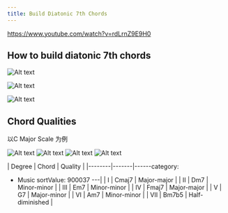 ```yaml
---
title: Build Diatonic 7th Chords
---
```


https://www.youtube.com/watch?v=rdLrnZ9E9H0


## How to build diatonic 7th chords
![Alt text](image.png)


![Alt text](image-1.png)

![Alt text](image-2.png)

## Chord Qualities

以C Major Scale 为例

![Alt text](image-3.png)
![Alt text](image-4.png)
![Alt text](image-5.png)
![Alt text](image-6.png)

| Degree | Chord | Quality |
|--------|-------|------category:
 - Music
sortValue: 900037
---|
| I      | Cmaj7 | Major-major |
| II     | Dm7   | Minor-minor |
| III    | Em7   | Minor-minor |
| IV     | Fmaj7 | Major-major |
| V      | G7    | Major-minor |
| VI     | Am7   | Minor-minor |
| VII    | Bm7b5 | Half-diminished |
